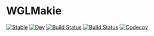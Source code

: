 # WGLMakie

[![Stable](https://img.shields.io/badge/docs-stable-blue.svg)](https://SimonDanisch.github.io/WGLMakie.jl/stable)
[![Dev](https://img.shields.io/badge/docs-dev-blue.svg)](https://SimonDanisch.github.io/WGLMakie.jl/dev)
[![Build Status](https://travis-ci.com/SimonDanisch/WGLMakie.jl.svg?branch=master)](https://travis-ci.com/SimonDanisch/WGLMakie.jl)
[![Build Status](https://ci.appveyor.com/api/projects/status/github/SimonDanisch/WGLMakie.jl?svg=true)](https://ci.appveyor.com/project/SimonDanisch/WGLMakie-jl)
[![Codecov](https://codecov.io/gh/SimonDanisch/WGLMakie.jl/branch/master/graph/badge.svg)](https://codecov.io/gh/SimonDanisch/WGLMakie.jl)
